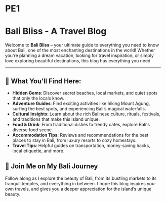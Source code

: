 # PE1
# Bali Bliss - A Travel Blog

Welcome to **Bali Bliss** – your ultimate guide to everything you need to know about Bali, one of the most enchanting destinations in the world! Whether you're planning a dream vacation, looking for travel inspiration, or simply love exploring beautiful destinations, this blog has everything you need.

---

## 🌴 What You’ll Find Here:
- **Hidden Gems**: Discover secret beaches, local markets, and quiet spots that only the locals know.
- **Adventure Guides**: Find exciting activities like hiking Mount Agung, surfing the best spots, and experiencing Bali’s magical waterfalls.
- **Cultural Insights**: Learn about the rich Balinese culture, rituals, festivals, and traditions that make this island unique.
- **Food & Drink**: From traditional dishes to trendy cafes, explore Bali's diverse food scene.
- **Accommodation Tips**: Reviews and recommendations for the best places to stay in Bali, from luxury resorts to cozy homestays.
- **Travel Tips**: Helpful guides on transportation, money-saving hacks, local etiquette, and more.



## 🚀 Join Me on My Bali Journey

Follow along as I explore the beauty of Bali, from its bustling markets to its tranquil temples, and everything in between. I hope this blog inspires your own travels, and gives you a deeper appreciation for the island’s unique beauty.
